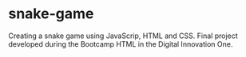 # snake-game
Creating a snake game using JavaScrip, HTML and CSS. Final project developed during the Bootcamp HTML in the Digital Innovation One.

